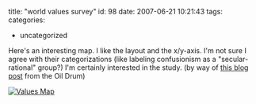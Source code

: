 title: "world values survey"
id: 98
date: 2007-06-21 10:21:43
tags: 
categories: 
- uncategorized

Here's an interesting map. I like the layout and the x/y-axis. I'm not sure I agree with their categorizations (like labeling confusionism as a "secular-rational" group?)  I'm certainly interested in the study. (by way of [this blog post](http://feeds.feedburner.com/~r/theoildrum/~3/126759281/2671) from the Oil Drum)

[![Values Map](http://www.chesnok.com/daily/wp-content/uploads/2007/06/0valuemap.thumbnail.gif)](http://margaux.grandvinum.se/SebTest/wvs/SebTest/wvs/articles/folder_published/article_base_54)
